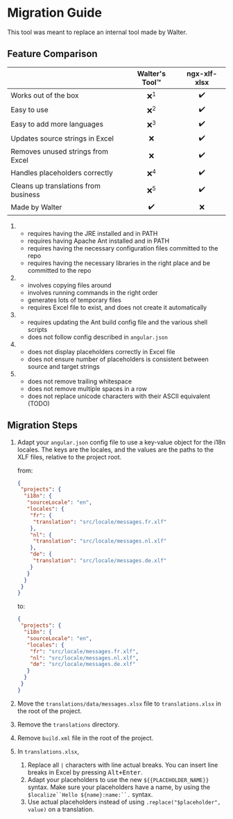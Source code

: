 # Migration Guide

This tool was meant to replace an internal tool made by Walter.

## Feature Comparison

|                                      | Walter's Tool™️  | ngx-xlf-xlsx |
|--------------------------------------|-----------------|--------------|
| Works out of the box                 | <center>❌<sup>1 | <center>✔️    |
| Easy to use                          | <center>❌<sup>2 | <center>✔️    |
| Easy to add more languages           | <center>❌<sup>3 | <center>✔️    |
| Updates source strings in Excel      | <center>❌       | <center>✔️    |
| Removes unused strings from Excel    | <center>❌       | <center>✔️    |
| Handles placeholders correctly       | <center>❌<sup>4 | <center>✔️    |
| Cleans up translations from business | <center>❌<sup>5 | <center>✔️    |
| Made by Walter                       | <center>✔️       | <center>❌    |

1.
   - requires having the JRE installed and in PATH
   - requires having Apache Ant installed and in PATH
   - requires having the necessary configuration files committed to the repo
   - requires having the necessary libraries in the right place and be committed to the repo
2.
   - involves copying files around
   - involves running commands in the right order
   - generates lots of temporary files
   - requires Excel file to exist, and does not create it automatically
3.
   - requires updating the Ant build config file and the various shell scripts
   - does not follow config described in `angular.json`
4.
   - does not display placeholders correctly in Excel file
   - does not ensure number of placeholders is consistent between source and target strings
5.
   - does not remove trailing whitespace
   - does not remove multiple spaces in a row
   - does not replace unicode characters with their ASCII equivalent (TODO)

## Migration Steps

1. Adapt your `angular.json` config file to use a key-value object for the i18n locales.
   The keys are the locales, and the values are the paths to the XLF files, relative to the project root.

   from:

   ```json
   {
    "projects": {
     "i18n": {
      "sourceLocale": "en",
      "locales": {
       "fr": {
        "translation": "src/locale/messages.fr.xlf"
       },
       "nl": {
        "translation": "src/locale/messages.nl.xlf"
       },
       "de": {
        "translation": "src/locale/messages.de.xlf"
       }
      }
     }
    }
   }

   ```

   to:

   ```json
   {
    "projects": {
     "i18n": {
      "sourceLocale": "en",
      "locales": {
       "fr": "src/locale/messages.fr.xlf",
       "nl": "src/locale/messages.nl.xlf",
       "de": "src/locale/messages.de.xlf"
      }
     }
    }
   }
   ```

2. Move the `translations/data/messages.xlsx` file to `translations.xlsx` in the root of the project.
3. Remove the `translations` directory.
4. Remove `build.xml` file in the root of the project.
5. In `translations.xlsx`,
   1. Replace all `|` characters with line actual breaks.
   You can insert line breaks in Excel by pressing <kbd>Alt+Enter</kbd>.
   2. Adapt your placeholders to use the new `${{PLACEHOLDER_NAME}}` syntax.
   Make sure your placeholders have a name, by using the `$localize``Hello ${name}:name:``.` syntax.
   3. Use actual placeholders instead of using `.replace("$placeholder", value)` on a translation.
